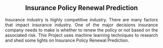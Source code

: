 <h2 align="center">Insurance Policy Renewal Prediction</h2>
<p align="justify">Insurance industry is highly competitive industry. There are many factors that impact insurance industry. One of the major decisions insurance company needs to make is whether to renew the policy or not based on the associated risk. This Project uses machine learning techniques to research and shed some lights on Insurance Policy Renewal Prediction. </p>
